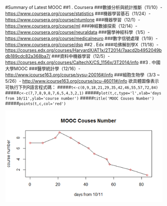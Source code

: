 #Summary of Latest MOOC
##1 . Coursera
###數據分析與統計推斷（11/10）- https://www.coursera.org/course/statistics
###機器學習基石（11/24）- https://www.coursera.org/course/ntumlone
###機器學習（12/1）- https://www.coursera.org/course/ml
###神經數據探索（12/14）- https://www.coursera.org/course/neuraldata
###醫學神經科學（1/5）- https://www.coursera.org/course/medicalneuro
###數字信號處理（1/19）- https://www.coursera.org/course/dsp
##2 . Edx
###哈佛解剖學X（11/18）-  https://courses.edx.org/courses/HarvardX/AT1x/2T2014/7aacd2b4952049bdb189cdc82a368ba7/
###資料中機器學習（12/5）- https://courses.edx.org/courses/CaltechX/CS_1156x/3T2014/info
##3 . 中國大學MOOC
###醫學統計學（12/16）- http://www.icourse163.org/course/sysu-20016#/info
###細胞生物學（3/3 ~ 5/26）- http://www.icourse163.org/course/scu-46011#/info
欲具體圖像表示可執行下列R語言程式碼：
#####`t<-c(0,9,18,21,29,35,42,46,55,57,72,84)`
#####`c<-c(7,7,8,9,8,7,6,5,4,3,2,1)`
#####`plot(t,c,type='l',xlab='days from 10/11',ylab='course number')`
#####`title('MOOC Couses Number')`
#####`points(t,c,col='red')`

![](https://github.com/robinlan/Codes-of-RobinLan/blob/master/MOOC_courses.png "MOOC Courses")
